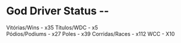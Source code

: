 # God Driver Status --
Vitórias/Wins - x35 
Títulos/WDC - x5  
Pódios/Podiums - x27
Poles - x39
Corridas/Races - x112
WCC - X10
